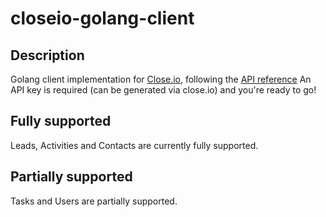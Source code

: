 # closeio-golang-client

## Description

Golang client implementation for [Close.io](http://close.io/), following the [API reference](http://developer.close.io/)
An API key is required (can be generated via close.io) and you're ready to go!

## Fully supported

Leads, Activities and Contacts are currently fully supported.

## Partially supported

Tasks and Users are partially supported.
